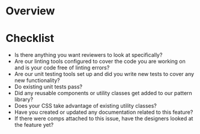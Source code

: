 # Overview

# Checklist
* Is there anything you want reviewers to look at specifically?
* Are our linting tools configured to cover the code you are working on and is your code free of linting errors?
* Are our unit testing tools set up and did you write new tests to cover any new functionality?
* Do existing unit tests pass?
* Did any reusable components or utility classes get added to our pattern library?
* Does your CSS take advantage of existing utility classes?
* Have you created or updated any documentation related to this feature?
* If there were comps attached to this issue, have the designers looked at the feature yet?
